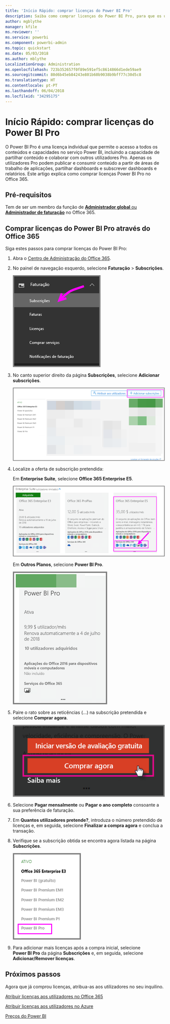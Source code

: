 ```yaml
---
title: 'Início Rápido: comprar licenças do Power BI Pro'
description: Saiba como comprar licenças do Power BI Pro, para que os utilizadores possam aceder a todos os conteúdos e capacidades no serviço Power BI.
author: mgblythe
manager: kfile
ms.reviewer: ''
ms.service: powerbi
ms.component: powerbi-admin
ms.topic: quickstart
ms.date: 05/03/2018
ms.author: mblythe
LocalizationGroup: Administration
ms.openlocfilehash: 723b352657f0f89e591ef5c8614866d1ede59ae9
ms.sourcegitcommit: 80d6b45eb84243e801b60b9038b9bff77c30d5c8
ms.translationtype: HT
ms.contentlocale: pt-PT
ms.lasthandoff: 06/04/2018
ms.locfileid: "34295175"
---
```

# <a name="quickstart-purchase-power-bi-pro-licenses"></a>Início Rápido: comprar licenças do Power BI Pro

O Power BI Pro é uma licença individual que permite o acesso a todos os conteúdos e capacidades no serviço Power BI, incluindo a capacidade de partilhar conteúdo e colaborar com outros utilizadores Pro. Apenas os utilizadores Pro podem publicar e consumir conteúdo a partir de áreas de trabalho de aplicações, partilhar dashboards e subscrever dashboards e relatórios. Este artigo explica como comprar licenças Power BI Pro no Office 365.


## <a name="prerequisites"></a>Pré-requisitos

Tem de ser um membro da função de [**Administrador global** ou **Administrador de faturação**](https://support.office.com/article/about-office-365-admin-roles-da585eea-f576-4f55-a1e0-87090b6aaa9d?ui=en-US&rs=en-US&ad=US) no Office 365. 


## <a name="purchase-power-bi-pro-licenses-through-office-365"></a>Comprar licenças do Power BI Pro através do Office 365

Siga estes passos para comprar licenças do Power BI Pro:

1. Abra o [Centro de Administração do Office 365](https://portal.office.com/adminportal/home#/homepage).

2. No painel de navegação esquerdo, selecione **Faturação** > **Subscrições**.

    ![Painel de navegação](media/service-admin-purchasing-power-bi-pro/service-purchasing-power-bi-pro/service-purchasing-power-bi-pro-01.png)

3. No canto superior direito da página **Subscrições**, selecione **Adicionar subscrições**.

    ![Subscrição](media/service-admin-purchasing-power-bi-pro/service-purchasing-power-bi-pro/service-purchasing-power-bi-pro-02.png)

4. Localize a oferta de subscrição pretendida:

    Em **Enterprise Suite**, selecione **Office 365 Enterprise E5**.

    ![Subscrição do Office E5](media/service-admin-purchasing-power-bi-pro/service-purchasing-power-bi-pro/service-purchasing-power-bi-pro-03.png)

    Em **Outros Planos**, selecione **Power BI Pro**.

    ![Subscrição do Power BI](media/service-admin-purchasing-power-bi-pro/service-purchasing-power-bi-pro/service-purchasing-power-bi-pro-04.png)

5. Paire o rato sobre as reticências (…) na subscrição pretendida e selecione **Comprar agora**.

    ![Comprar Agora](media/service-admin-purchasing-power-bi-pro/service-purchasing-power-bi-pro/service-purchasing-power-bi-pro-05.png)

6. Selecione **Pagar mensalmente** ou **Pagar o ano completo** consoante a sua preferência de faturação.

7. Em **Quantos utilizadores pretende?**, introduza o número pretendido de licenças e, em seguida, selecione **Finalizar a compra agora** e conclua a transação.

8. Verifique se a subscrição obtida se encontra agora listada na página **Subscrições**.

   ![Subscrição adquirida](media/service-admin-purchasing-power-bi-pro/service-purchasing-power-bi-pro/service-purchasing-power-bi-pro-06.png)

9. Para adicionar mais licenças após a compra inicial, selecione **Power BI Pro** da página **Subscrições** e, em seguida, selecione **Adicionar/Remover licenças**.


## <a name="next-steps"></a>Próximos passos

Agora que já comprou licenças, atribua-as aos utilizadores no seu inquilino.

[Atribuir licenças aos utilizadores no Office 365](service-admin-assigning-power-bi-pro-licenses.md)

[Atribuir licenças aos utilizadores no Azure](service-admin-assigning-power-bi-pro-licenses-azure.md)

[Preços do Power BI](https://powerbi.microsoft.com/en-us/pricing/)
